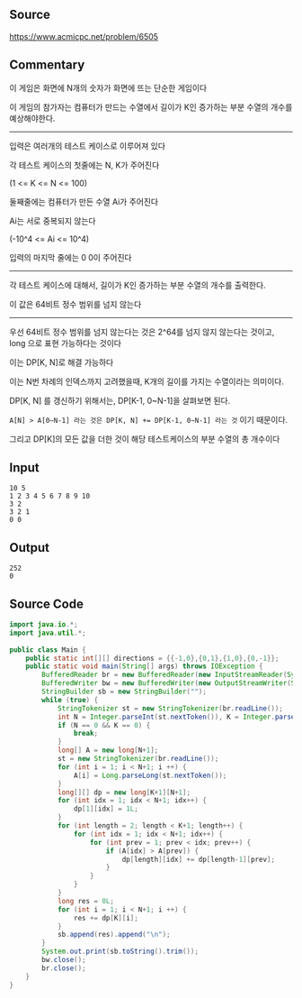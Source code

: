 ## Source

https://www.acmicpc.net/problem/6505
  
## Commentary
  

이 게임은 화면에 N개의 숫자가 화면에 뜨는 단순한 게임이다

이 게임의 참가자는 컴퓨터가 만드는 수열에서 길이가 K인 증가하는 부분 수열의 개수를 예상해야한다.

---

입력은 여러개의 테스트 케이스로 이루어져 있다

각 테스트 케이스의 첫줄에는 N, K가 주어진다

(1 <= K <= N <= 100)

둘째줄에는 컴퓨터가 만든 수열 Ai가 주어진다

Ai는 서로 중복되지 않는다

(-10^4 <= Ai <= 10^4)

입력의 마지막 줄에는 0 0이 주어진다

---

각 테스트 케이스에 대해서, 길이가 K인 증가하는 부분 수열의 개수를 출력한다.

이 값은 64비트 정수 범위를 넘지 않는다

---

우선 64비트 정수 범위를 넘지 않는다는 것은 2^64를 넘지 않지 않는다는 것이고, long 으로 표현 가능하다는 것이다

이는 DP[K, N]로 해결 가능하다

이는 N번 차례의 인덱스까지 고려했을때, K개의 길이를 가지는 수열이라는 의미이다.

DP[K, N] 를 갱신하기 위해서는, DP[K-1, 0~N-1]을 살펴보면 된다.

`A[N] > A[0~N-1] 라는 것은 DP[K, N] += DP[K-1, 0~N-1] 라는 것` 이기 때문이다.


그리고 DP[K]의 모든 값을 더한 것이 해당 테스트케이스의 부분 수열의 총 개수이다

## Input
```
10 5  
1 2 3 4 5 6 7 8 9 10  
3 2  
3 2 1  
0 0  
```

## Output
```
252  
0  
```

## Source Code
```java
import java.io.*;  
import java.util.*;  
  
public class Main {  
    public static int[][] directions = {{-1,0},{0,1},{1,0},{0,-1}};  
    public static void main(String[] args) throws IOException {  
        BufferedReader br = new BufferedReader(new InputStreamReader(System.in));  
        BufferedWriter bw = new BufferedWriter(new OutputStreamWriter(System.out));  
        StringBuilder sb = new StringBuilder("");  
        while (true) {  
            StringTokenizer st = new StringTokenizer(br.readLine());  
            int N = Integer.parseInt(st.nextToken()), K = Integer.parseInt(st.nextToken());  
            if (N == 0 && K == 0) {  
                break;  
            }  
            long[] A = new long[N+1];  
            st = new StringTokenizer(br.readLine());  
            for (int i = 1; i < N+1; i ++) {  
                A[i] = Long.parseLong(st.nextToken());  
            }  
            long[][] dp = new long[K+1][N+1];  
            for (int idx = 1; idx < N+1; idx++) {  
                dp[1][idx] = 1L;  
            }  
            for (int length = 2; length < K+1; length++) {  
                for (int idx = 1; idx < N+1; idx++) {  
                    for (int prev = 1; prev < idx; prev++) {  
                        if (A[idx] > A[prev]) {  
                            dp[length][idx] += dp[length-1][prev];  
                        }  
                    }  
                }  
            }  
            long res = 0L;  
            for (int i = 1; i < N+1; i ++) {  
                res += dp[K][i];  
            }  
            sb.append(res).append("\n");  
        }  
        System.out.print(sb.toString().trim());  
        bw.close();  
        br.close();  
    }  
}
```
